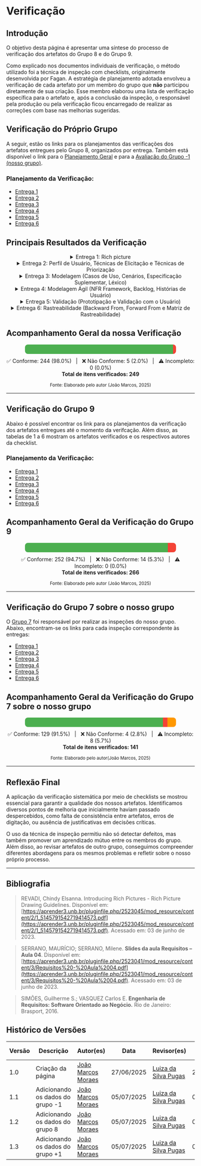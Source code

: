 # Verificação

## Introdução

O objetivo desta página é apresentar uma síntese do processo de verificação dos artefatos do Grupo 8 e do Grupo 9.

Como explicado nos documentos individuais de verificação, o método utilizado foi a técnica de inspeção com checklists, originalmente desenvolvida por Fagan. A estratégia de planejamento adotada envolveu a verificação de cada artefato por um membro do grupo que **não** participou diretamente de sua criação. Esse membro elaborou uma lista de verificação específica para o artefato e, após a conclusão da inspeção, o responsável pela produção ou pela verificação ficou encarregado de realizar as correções com base nas melhorias sugeridas.

## Verificação do Próprio Grupo

A seguir, estão os links para os planejamentos das verificações dos artefatos entregues pelo Grupo 8, organizados por entrega. Também está disponível o link para o [Planejamento Geral](../verificacao/) e para a [Avaliação do Grupo -1 (nosso grupo)](../verificacao/grupo/avaliacao-1.md).

### Planejamento da Verificação:

- [Entrega 1](../verificacao/grupo/entrega01/entrega01grupo.md)
- [Entrega 2](../verificacao/grupo/entrega02/entrega02grupo.md)
- [Entrega 3](../verificacao/grupo/entrega03/entrega03grupo.md)
- [Entrega 4](../verificacao/grupo/entrega04/entrega04grupo.md)
- [Entrega 5](../verificacao/grupo/entrega06/entrega06grupo.md)
- [Entrega 6](../verificacao/grupo/entrega05/entrega05grupo.md)

## Principais Resultados da Verificação

<center>

<details>
    <summary> Entrega 1: Rich picture</summary>
    <table>
  <tr>
    <th>Artefato</th>
    <th>Autor</th>
    <th>Correções</th>
    <th>Revisor(es)</th>
  </tr>
  <tr>
    <td><a href="../../verificacao/grupo2/entrega1/rich-picture">Rich Picture</a></td>
    <td><a href="https://github.com/BrzGab">Gabriel Lopes</a></td>
    <td><a>Melhorias no alinhamento do diagrama e inclusão dos Rich Pictures de todos os integrates do grupo junto com um video de validação do Rich Picture com o Usuário.</a></td>
    <td><a href="https://github.com/JJOAOMARCOSS">João Marcos</a></td>
  </tr>
</table>
<font>Fonte: <a href='https://github.com/JJOAOMARCOSS'>João Marcos</a></font>
</details>

<details>
  <summary>Entrega 2: Perfil de Usuário, Técnicas de Elicitação e Técnicas de Priorização</summary>
  <table>
    <tr>
      <th>Artefato</th>
      <th>Autor(es)</th>
      <th>Correções</th>
      <th>Revisor(es)</th>
    </tr>
    <tr>
      <td><a href="https://requisitos-de-software.github.io/2025.1-e-GDF/elicitacao/perfil_de_usuario/">Perfil de Usuário</a></td>
      <td><a href="https://github.com/KarolineLuz">Karoline Luz</a>, <a href="https://github.com/navicg">Ana Victória</a></td>
      <td>Correções na formatação dos perfis e clareza nas descrições após avaliação da monitora.</td>
      <td><a href="https://github.com/JJOAOMARCOSS">João Marcos</a></td>
    </tr>
    <tr>
      <td><a href="https://requisitos-de-software.github.io/2025.1-e-GDF/elicitacao/tec_elicitacao/">Técnicas de Elicitação</a></td>
      <td>
        <a href="https://github.com/lucasarruda9">Lucas Mendonça</a>, 
        <a href="https://github.com/JJOAOMARCOSS">João Marcos Moraes</a>, 
        <a href="https://github.com/Luizaxx">Luiza da Silva Pugas</a>, 
        <a href="https://github.com/navicg">Ana Victória</a>, 
        <a href="https://github.com/ArtyMend07">Artur Mendonça</a>, 
        <a href="https://github.com/KarolineLuz">Karoline Luz</a>, 
        <a href="https://github.com/BrzGab">Gabriel Lopes</a>
      </td>
      <td>Padronização textual, inclusão de justificativas e referências a sessões gravadas no YouTube e FigJam. A regravação para presencial de algumas técnicas seguindo a orientação do professor.</td>
      <td><a href="https://github.com/JJOAOMARCOSS">João Marcos Moraes</a></td>
    </tr>
    <tr>
      <td><a href="https://requisitos-de-software.github.io/2025.1-e-GDF/elicitacao/tec_priorizacao/">Técnicas de Priorização</a></td>
      <td>
        <a href="https://github.com/lucasarruda9">Lucas Mendonça</a>, 
        <a href="https://github.com/JJOAOMARCOSS">João Marcos Moraes</a>, 
        <a href="https://github.com/Luizaxx">Luiza da Silva Pugas</a>, 
        <a href="https://github.com/navicg">Ana Victória</a>, 
        <a href="https://github.com/ArtyMend07">Artur Mendonça</a>, 
        <a href="https://github.com/KarolineLuz">Karoline Luz</a>, 
        <a href="https://github.com/BrzGab">Gabriel Lopes</a>
      </td>
      <td>Revisão da estrutura das técnicas, adição de links e categorização correta entre métodos qualitativos e quantitativos seguindo as dicas da nossa monitora. A regravação para presencial de algumas técnicas seguindo a orientação do professor.</td>
      <td><a href="https://github.com/JJOAOMARCOSS">João Marcos</a></td>
    </tr>
  </table>
  <font>Fonte: <a href='https://github.com/JJOAOMARCOSS'>João Marcos</a></font>
</details>

<details>
  <summary>Entrega 3: Modelagem (Casos de Uso, Cenários, Especificação Suplementar, Léxico)</summary>
  <table>
    <tr>
      <th>Artefato</th>
      <th>Autor(es)</th>
      <th>Correções</th>
      <th>Revisor(es)</th>
    </tr>
    <tr>
      <td><a href="https://requisitos-de-software.github.io/2025.1-e-GDF/modelagem/casos_de_uso/">Casos de Uso</a></td>
      <td><a href="https://github.com/BrzGab">Gabriel Lopes</a> e <a href="https://github.com/Luizaxx">Luiza da Silva Pugas</a></td>
      <td>Ajustes em fluxos alternativos e nomenclaturas</td>
      <td><a href="https://github.com/navicg">Ana Victória</a> e <a href="https://github.com/JJOAOMARCOSS">João Marcos Moraes</a></td>
    </tr>
    <tr>
      <td><a href="https://requisitos-de-software.github.io/2025.1-e-GDF/modelagem/cenario/">Cenários</a></td>
      <td><a href="https://github.com/navicg">Ana Victória</a> e <a href="https://github.com/JJOAOMARCOSS">João Marcos Moraes</a></td>
      <td>Correção de ortografia e padronização dos títulos</td>
      <td><a href="https://github.com/Luizaxx">Luiza da Silva Pugas</a> e <a href="https://github.com/ArtyMend07">Artur Mendonça</a></td>
    </tr>
    <tr>
      <td><a href="https://requisitos-de-software.github.io/2025.1-e-GDF/modelagem/especificacao_suplementar/">Especificação Suplementar</a></td>
      <td><a href="https://github.com/JJOAOMARCOSS">João Marcos Moraes</a> e <a href="https://github.com/lucasarruda9">Lucas Mendonça</a></td>
      <td>Melhorias nos requisitos não funcionais e inclusão de justificativas</td>
      <td><a href="https://github.com/JJOAOMARCOSS">João Marcos</a></td>
    </tr>
    <tr>
      <td><a href="https://requisitos-de-software.github.io/2025.1-e-GDF/modelagem/lexico/">Léxico</a></td>
      <td><a href="https://github.com/ArtyMend07">Artur Mendonça</a> e <a href="https://github.com/KarolineLuz">Karoline Luz</a></td>
      <td>Reorganização e padronização dos termos</td>
      <td><a href="https://github.com/JJOAOMARCOSS">João Marcos</a></td>
    </tr>
  </table>
  <font>Fonte: <a href='https://github.com/JJOAOMARCOSS'>João Marcos</a>, 2025</font>
</details>

<details>
  <summary>Entrega 4: Modelagem Ágil (NFR Framework, Backlog, Histórias de Usuário)</summary>
  <table>
    <tr>
      <th>Artefato</th>
      <th>Autor(es)</th>
      <th>Correções</th>
      <th>Revisor(es)</th>
    </tr>
    <tr>
      <td><a href="https://requisitos-de-software.github.io/2025.1-e-GDF/modelagem/agil/nfrframework/">NFR Framework</a></td>
      <td>
        <a href="https://github.com/KarolineLuz">Karoline Luz</a>, 
        <a href="https://github.com/lucasarruda9">Lucas Mendonça</a>, 
        <a href="https://github.com/navicg">Ana Victória</a>, 
        <a href="https://github.com/JJOAOMARCOSS">João Marcos Moraes</a>, 
        <a href="https://github.com/BrzGab">Gabriel Lopes</a>, 
        <a href="https://github.com/Luizaxx">Luiza da Silva Pugas</a>
      </td>
      <td>Refinamento das metas, inclusão de justificativas e melhorias na estrutura de refinamento</td>
      <td>
        <a href="https://github.com/KarolineLuz">Karoline Luz</a>, 
        <a href="https://github.com/lucasarruda9">Lucas Mendonça</a>, 
        <a href="https://github.com/navicg">Ana Victória</a>, 
        <a href="https://github.com/JJOAOMARCOSS">João Marcos Moraes</a>, 
        <a href="https://github.com/BrzGab">Gabriel Lopes</a>, 
        <a href="https://github.com/Luizaxx">Luiza da Silva Pugas</a>
      </td>
    </tr>
    <tr>
      <td><a href="https://requisitos-de-software.github.io/2025.1-e-GDF/modelagem/agil/backlog/">Backlog</a></td>
      <td>
        <a href="https://github.com/KarolineLuz">Karoline Luz</a>, 
        <a href="https://github.com/lucasarruda9">Lucas Mendonça</a>, 
        <a href="https://github.com/navicg">Ana Victória</a>, 
        <a href="https://github.com/JJOAOMARCOSS">João Marcos Moraes</a>, 
        <a href="https://github.com/BrzGab">Gabriel Lopes</a>, 
        <a href="https://github.com/Luizaxx">Luiza da Silva Pugas</a>
      </td>
      <td>Reorganização das histórias, adição de critérios de aceitação e validação com técnicas ágeis</td>
      <td>
        <a href="https://github.com/KarolineLuz">Karoline Luz</a>, 
        <a href="https://github.com/lucasarruda9">Lucas Mendonça</a>, 
        <a href="https://github.com/navicg">Ana Victória</a>, 
        <a href="https://github.com/JJOAOMARCOSS">João Marcos Moraes</a>, 
        <a href="https://github.com/BrzGab">Gabriel Lopes</a>, 
        <a href="https://github.com/Luizaxx">Luiza da Silva Pugas</a>
      </td>
    </tr>
    <tr>
      <td><a href="https://requisitos-de-software.github.io/2025.1-e-GDF/modelagem/agil/historia-de-usuario/">Histórias de Usuário</a></td>
      <td>
        <a href="https://github.com/KarolineLuz">Karoline Luz</a>, 
        <a href="https://github.com/lucasarruda9">Lucas Mendonça</a>, 
        <a href="https://github.com/navicg">Ana Victória</a>, 
        <a href="https://github.com/JJOAOMARCOSS">João Marcos Moraes</a>, 
        <a href="https://github.com/BrzGab">Gabriel Lopes</a>, 
        <a href="https://github.com/Luizaxx">Luiza da Silva Pugas</a>
      </td>
      <td>Melhoria na descrição das histórias, inclusão de rastreabilidade e esforço estimado</td>
      <td>
        <a href="https://github.com/KarolineLuz">Karoline Luz</a>, 
        <a href="https://github.com/lucasarruda9">Lucas Mendonça</a>, 
        <a href="https://github.com/navicg">Ana Victória</a>, 
        <a href="https://github.com/JJOAOMARCOSS">João Marcos Moraes</a>, 
        <a href="https://github.com/BrzGab">Gabriel Lopes</a>, 
        <a href="https://github.com/Luizaxx">Luiza da Silva Pugas</a>
      </td>
    </tr>
  </table>
  <font>Fonte: <a href='https://github.com/JJOAOMARCOSS'>João Marcos</a>, 2025</font>
</details>

<details>
  <summary>Entrega 5: Validação (Prototipação e Validação com o Usuário)</summary>
  <table>
    <tr>
      <th>Artefato</th>
      <th>Autor(es)</th>
      <th>Correções</th>
      <th>Revisor(es)</th>
    </tr>
    <tr>
      <td><a href="https://requisitos-de-software.github.io/2025.1-e-GDF/validacao/prototipacao/">Prototipação</a></td>
      <td>
        <a href="https://github.com/navicg">Ana Victória Guedes da Costa</a>, 
        <a href="https://github.com/ArtyMend07">Artur Mendonça</a>, 
        <a href="https://github.com/BrzGab">Gabriel Lopes</a>, 
        <a href="https://github.com/JJOAOMARCOSS">João Marcos Moraes</a>, 
        <a href="https://github.com/KarolineLuz">Karoline Luz</a>, 
        <a href="https://github.com/lucasarruda9">Lucas Mendonça</a>, 
        <a href="https://github.com/Luizaxx">Luiza da Silva Pugas</a>
      </td>
      <td>Atualização dos vídeos de validação e melhorias na descrição dos feedbacks obtidos</td>
      <td>
        <a href="https://github.com/navicg">Ana Victória Guedes da Costa</a>, 
        <a href="https://github.com/ArtyMend07">Artur Mendonça</a>, 
        <a href="https://github.com/BrzGab">Gabriel Lopes</a>, 
        <a href="https://github.com/JJOAOMARCOSS">João Marcos Moraes</a>, 
        <a href="https://github.com/KarolineLuz">Karoline Luz</a>, 
        <a href="https://github.com/lucasarruda9">Lucas Mendonça</a>, 
        <a href="https://github.com/Luizaxx">Luiza da Silva Pugas</a>
      </td>
    </tr>
    <tr>
      <td><a href="https://requisitos-de-software.github.io/2025.1-e-GDF/validacao/comprovacao/">Validação com o usuário</a></td>
      <td>
        <a href="https://github.com/Luizaxx">Luiza da Silva Pugas</a>
      </td>
      <td>Complementação com prints dos e-mails enviados e inclusão de justificativas sobre a tentativa de contato</td>
      <td>
        <a href="https://github.com/JJOAOMARCOSS">João Marcos Moraes</a>
      </td>
    </tr>
  </table>
  <font>Fonte: <a href='https://github.com/JJOAOMARCOSS'>João Marcos</a>, 2025</font>
</details>

<details>
  <summary>Entrega 6: Rastreabilidade (Backward From, Forward From e Matriz de Rastreabilidade)</summary>
  <table>
    <tr>
      <th>Artefato</th>
      <th>Autor(es)</th>
      <th>Correções</th>
      <th>Revisor(es)</th>
    </tr>
    <tr>
      <td><a href="https://requisitos-de-software.github.io/2025.1-e-GDF/rastreabilidade/backward_from/">Backward From</a></td>
      <td>
        <a href="https://github.com/ArtyMend07">Artur Mendonça</a>, 
        <a href="https://github.com/BrzGab">Gabriel Lopes</a>
      </td>
      <td>Revisão de links quebrados e ajustes nas referências aos artefatos</td>
      <td>
        <a href="https://github.com/navicg">Ana Victória Guedes da Costa</a>, 
        <a href="https://github.com/ArtyMend07">Artur Mendonça</a>, 
        <a href="https://github.com/BrzGab">Gabriel Lopes</a>, 
        <a href="https://github.com/JJOAOMARCOSS">João Marcos Moraes</a>, 
        <a href="https://github.com/KarolineLuz">Karoline Luz</a>, 
        <a href="https://github.com/lucasarruda9">Lucas Mendonça</a>, 
        <a href="https://github.com/Luizaxx">Luiza da Silva Pugas</a>
      </td>
    </tr>
    <tr>
      <td><a href="https://requisitos-de-software.github.io/2025.1-e-GDF/rastreabilidade/forward_from/">Forward From</a></td>
      <td>
        <a href="https://github.com/navicg">Ana Victória</a>, 
        <a href="https://github.com/KarolineLuz">Karoline Luz</a>
      </td>
      <td>Melhoria na descrição dos vínculos entre fontes e requisitos</td>
      <td>
        <a href="https://github.com/navicg">Ana Victória Guedes da Costa</a>, 
        <a href="https://github.com/ArtyMend07">Artur Mendonça</a>, 
        <a href="https://github.com/BrzGab">Gabriel Lopes</a>, 
        <a href="https://github.com/JJOAOMARCOSS">João Marcos Moraes</a>, 
        <a href="https://github.com/KarolineLuz">Karoline Luz</a>, 
        <a href="https://github.com/lucasarruda9">Lucas Mendonça</a>, 
        <a href="https://github.com/Luizaxx">Luiza da Silva Pugas</a>
      </td>
    </tr>
    <tr>
      <td><a href="https://requisitos-de-software.github.io/2025.1-e-GDF/rastreabilidade/matriz_rastreabilidade/">Matriz de Rastreabilidade</a></td>
      <td>
        <a href="https://github.com/JJOAOMARCOSS">João Marcos Moraes</a>, 
        <a href="https://github.com/Luizaxx">Luiza da Silva Pugas</a> e <a href="https://github.com/lucasarruda9">Lucas Mendonça</a>
      </td>
      <td>Padronização dos requisitos e atualização da legenda da matriz</td>
      <td>
        <a href="https://github.com/navicg">Ana Victória Guedes da Costa</a>, 
        <a href="https://github.com/ArtyMend07">Artur Mendonça</a>, 
        <a href="https://github.com/BrzGab">Gabriel Lopes</a>, 
        <a href="https://github.com/JJOAOMARCOSS">João Marcos Moraes</a>, 
        <a href="https://github.com/KarolineLuz">Karoline Luz</a>, 
        <a href="https://github.com/lucasarruda9">Lucas Mendonça</a>, 
        <a href="https://github.com/Luizaxx">Luiza da Silva Pugas</a>
      </td>
    </tr>
  </table>
  <font>Fonte: <a href='https://github.com/JJOAOMARCOSS'>João Marcos</a>, 2025</font>
</details>

</center>

## Acompanhamento Geral da nossa Verificação

<div style="width: 80%; margin: auto; background: #eee; border-radius: 8px; overflow: hidden; height: 25px; box-shadow: inset 0 0 3px #ccc;">
  <div style="width: 98.0%; height: 100%; background-color: #4caf50; float: left;" title="✅ Conforme: 244 (98.0%)"></div>
  <div style="width: 2.0%; height: 100%; background-color: #f44336; float: left;" title="❌ Não Conforme: 5 (2.0%)"></div>
  <div style="width: 0.0%; height: 100%; background-color: #ff9800; float: left;" title="⚠️ Incompleto: 0 (0.0%)"></div>
</div>

<p style="text-align: center; font-size: 14px; margin-top: 10px;">
  ✅ Conforme: 244 (98.0%) &nbsp;&nbsp;|&nbsp;&nbsp; ❌ Não Conforme: 5 (2.0%) &nbsp;&nbsp;|&nbsp;&nbsp; ⚠️ Incompleto: 0 (0.0%)<br>
  <strong>Total de itens verificados: 249</strong>
</p>
<p style="text-align: center;"><sub>Fonte: Elaborado pelo autor (João Marcos, 2025)</sub></p>

---

## Verificação do Grupo 9

Abaixo é possível encontrar os link para os planejamentos da verificação dos artefatos entregues até o momento da verifcação. Além disso, as tabelas de 1 a 6 mostram os artefatos verificados e os respectivos autores da checklist.

### Planejamento da Verificação:

- [Entrega 1](../verificacao/grupo/entrega01/entrega01grupo+1.md)
- [Entrega 2](../verificacao/grupo/entrega02/entrega02grupo+1.md)
- [Entrega 3](../verificacao/grupo/entrega03/entrega03grupo+1.md)
- [Entrega 4](../verificacao/grupo/entrega04/entrega04grupo+1.md)
- [Entrega 5](../verificacao/grupo/entrega06/entrega06grupo+1.md)
- [Entrega 6](../verificacao/grupo/entrega05/entrega05grupo+1.md)

## Acompanhamento Geral da Verificação do Grupo 9

<div style="width: 80%; margin: auto; background: #eee; border-radius: 8px; overflow: hidden; height: 25px; box-shadow: inset 0 0 3px #ccc;">
  <div style="width: 94.7%; height: 100%; background-color: #4caf50; float: left;" title="✅ Conforme: 252 (94.7%)"></div>
  <div style="width: 5.3%; height: 100%; background-color: #f44336; float: left;" title="❌ Não Conforme: 14 (5.3%)"></div>
  <div style="width: 0.0%; height: 100%; background-color: #ff9800; float: left;" title="⚠️ Incompleto: 0 (0.0%)"></div>
</div>

<p style="text-align: center; font-size: 14px; margin-top: 10px;">
  ✅ Conforme: 252 (94.7%) &nbsp;&nbsp;|&nbsp;&nbsp; ❌ Não Conforme: 14 (5.3%) &nbsp;&nbsp;|&nbsp;&nbsp; ⚠️ Incompleto: 0 (0.0%)<br>
  <strong>Total de itens verificados: 266</strong>
</p>
<p style="text-align: center;"><sub>Fonte: Elaborado pelo autor (João Marcos, 2025)</sub></p>


---

## Verificação do Grupo 7 sobre o nosso grupo

O [Grupo 7](https://github.com/Requisitos-de-Software/2025.1-e-GDF) foi responsável por realizar as inspeções do nosso grupo. Abaixo, encontram-se os links para cada inspeção correspondente às entregas:

- [Entrega 1](https://requisitos-de-software.github.io/2025.1-FGTS/Inspecao/Entrega-1/Grupo-mais-1/)
- [Entrega 2](https://requisitos-de-software.github.io/2025.1-FGTS/Inspecao/Entrega-2/Grupo-mais-1/)
- [Entrega 3](https://requisitos-de-software.github.io/2025.1-FGTS/Inspecao/Entrega-3/Grupo-mais-1/)
- [Entrega 4](https://requisitos-de-software.github.io/2025.1-FGTS/Inspecao/Entrega-4/Grupo-mais-1/)
- [Entrega 5](https://requisitos-de-software.github.io/2025.1-FGTS/Inspecao/Entrega-5/Grupo-mais-1/)
- [Entrega 6](https://requisitos-de-software.github.io/2025.1-FGTS/Inspecao/Entrega-6/Grupo-mais-1/#itens-gerais)

## Acompanhamento Geral da Verificação do Grupo 7 sobre o nosso grupo

<div style="width: 80%; margin: auto; background: #eee; border-radius: 8px; overflow: hidden; height: 25px; box-shadow: inset 0 0 3px #ccc;">
  <div style="width: 91.5%; height: 100%; background-color: #4caf50; float: left;" title="✅ Conforme: 129 (91.5%)"></div>
  <div style="width: 2.8%; height: 100%; background-color: #f44336; float: left;" title="❌ Não Conforme: 4 (2.8%)"></div>
  <div style="width: 5.7%; height: 100%; background-color: #ff9800; float: left;" title="⚠️ Incompleto: 8 (5.7%)"></div>
</div>

<p style="text-align: center; font-size: 14px; margin-top: 10px;">
  ✅ Conforme: 129 (91.5%) &nbsp;&nbsp;|&nbsp;&nbsp; ❌ Não Conforme: 4 (2.8%) &nbsp;&nbsp;|&nbsp;&nbsp; ⚠️ Incompleto: 8 (5.7%)<br>
  <strong>Total de itens verificados: 141</strong>
</p>
<p style="text-align: center;"><sub>Fonte: Elaborado pelo autor(João Marcos, 2025)</sub></p>

---

## Reflexão Final

A aplicação da verificação sistemática por meio de checklists se mostrou essencial para garantir a qualidade dos nossos artefatos. Identificamos diversos pontos de melhoria que inicialmente haviam passado despercebidos, como falta de consistência entre artefatos, erros de digitação, ou ausência de justificativas em decisões críticas.

O uso da técnica de inspeção permitiu não só detectar defeitos, mas também promover um aprendizado mútuo entre os membros do grupo. Além disso, ao revisar artefatos de outro grupo, conseguimos compreender diferentes abordagens para os mesmos problemas e refletir sobre o nosso próprio processo.

---

## Bibliografia

> REVADI, Chindy Elsanna. Introducing Rich Pictures - Rich Picture Drawing Guidelines. Disponível em: [https://aprender3.unb.br/pluginfile.php/2523045/mod_resource/content/2/1_5145791542719414573.pdf](https://aprender3.unb.br/pluginfile.php/2523045/mod_resource/content/2/1_5145791542719414573.pdf). Acessado em: 03 de junho de 2023.

> SERRANO, MAURÍCIO; SERRANO, Milene. **Slides da aula Requisitos – Aula 04**. Disponível em: [https://aprender3.unb.br/pluginfile.php/2523041/mod_resource/content/3/Requisitos%20-%20Aula%2004.pdf](https://aprender3.unb.br/pluginfile.php/2523041/mod_resource/content/3/Requisitos%20-%20Aula%2004.pdf). Acessado em: 03 de junho de 2023.

> SIMÕES, Guilherme S.; VASQUEZ Carlos E. **Engenharia de Requisitos: Software Orientado ao Negócio.** Rio de Janeiro: Brasport, 2016.

## Histórico de Versões

| Versão | Descrição                      | Autor(es)                                             | Data       | Revisor(es)                                        | Data de Revisão |
| ------ | ------------------------------ | ----------------------------------------------------- | ---------- | -------------------------------------------------- | --------------- |
| 1.0    | Criação da página | [João Marcos Moraes](https://github.com/JJOAOMARCOSS) | 27/06/2025 | [Luiza da Silva Pugas](https://github.com/Luizaxx) | 27/06/2025      |
| 1.1    | Adicionando os dados do grupo -1 | [João Marcos Moraes](https://github.com/JJOAOMARCOSS) | 05/07/2025 | [Luiza da Silva Pugas](https://github.com/Luizaxx) | 05/07/2025  |
| 1.2    | Adicionando os dados do grupo 8 | [João Marcos Moraes](https://github.com/JJOAOMARCOSS) | 05/07/2025 | [Luiza da Silva Pugas](https://github.com/Luizaxx) | 05/07/2025  |
| 1.3    | Adicionando os dados do grupo +1 | [João Marcos Moraes](https://github.com/JJOAOMARCOSS) | 05/07/2025 | [Luiza da Silva Pugas](https://github.com/Luizaxx) | 05/07/2025  |